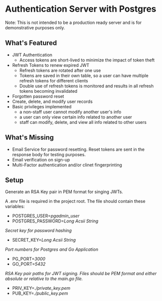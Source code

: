 Authentication Server with Postgres
===================================

Note: This is not intended to be a production ready server and is for demonstrative purposes only.

What's Featured
---------------
- JWT Authentication
    - Access tokens are short-lived to minimize the impact of token theft
- Refresh Tokens to renew expired JWT
    - Refresh tokens are rotated after one use
    - Tokens are saved in their own table, so a user can have multiple refresh tokens for different clients
    - Double use of refresh tokens is monitored and results in all refresh tokens becoming invalidated
- Forgotten password reset
- Create, delete, and modify user records
- Basic privileges implemented
    - a non-staff user cannot modify another user's info
    - a user can only view certain info related to another user
    - staff can modify, delete, and view all info related to other users

What's Missing
--------------
- Email Service for password resetting. Reset tokens are sent in the response body for testing purposes.
- Email verification on sign-up
- Multi-Factor authentication and/or clinet fingerprinting

Setup
-----
Generate an RSA Key pair in PEM format for singing JWTs.

A .env file is required in the project root.
The file should contain these variables:
- POSTGRES_USER=*pgadmin_user*
- POSTGRES_PASSWORD=*Long Acsii String*  

*Secret key for password hashing*
- SECRET_KEY=*Long Acsii String*

*Port numbers for Postgres and Go Application*
- PG_PORT=*3000*
- GO_PORT=*5432*

*RSA Key pair paths for JWT signing. Files should be PEM format and either absolute or relative to the main.go file.*
- PRIV_KEY=*./private_key.pem*
- PUB_KEY=*./public_key.pem*
